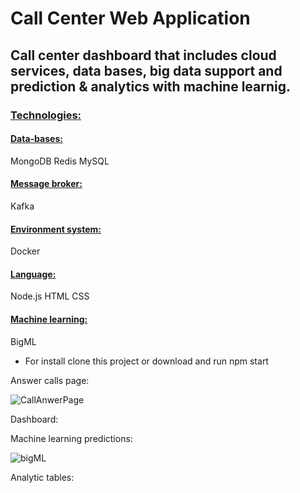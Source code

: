 # Call Center Web Application

## Call center dashboard that includes cloud services, data bases, big data support and prediction & analytics with machine learnig. ##

### <ins> Technologies: <ins> ###
#### <ins> Data-bases: </ins> ####
MongoDB
Redis
MySQL

#### <ins> Message broker: </ins> ####
Kafka

#### <ins> Environment system: </ins> ####
Docker

#### <ins> Language: </ins> ####
Node.js
HTML
CSS

 
#### <ins>Machine learning:</ins> ####
BigML

* For install clone this project or download and run npm start
  
  
Answer calls page: 
  
  
![CallAnwerPage](https://user-images.githubusercontent.com/57215842/164105067-51b09b4a-52fd-45e3-b8cf-11d03306750d.png)

  
  
Dashboard:
  
  
Machine learning predictions:  
  
  ![bigML](https://user-images.githubusercontent.com/57215842/164105883-c5baa159-86eb-4a3f-9cc0-af86adf40219.png)

  
  
Analytic tables:
  
  
  
  
